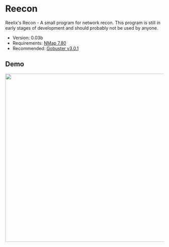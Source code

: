 # Reecon

Reelix's Recon - A small program for network recon. This program is still in early stages of development and should probably not be used by anyone.
- Version: 0.03b
- Requirements: [NMap 7.80](https://nmap.org/download.html)
- Recommended: [Gobuster v3.0.1](https://github.com/OJ/gobuster)

Demo
----
<img src = "https://i.imgur.com/02IKYRq.png" width="763" height="536" />
